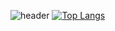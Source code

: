 ![header](https://capsule-render.vercel.app/api?type=waving&color=auto&height=150&section=header)
[![Top Langs](https://github-readme-stats.vercel.app/api/top-langs/?username=Azamman327)](https://github.com/anuraghazra/github-readme-stats)
